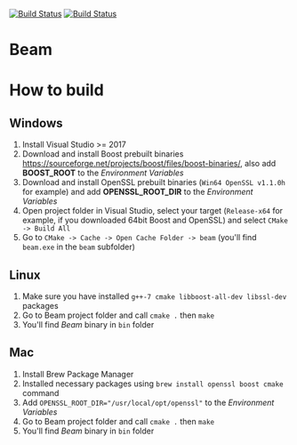 [![Build Status](https://travis-ci.com/beam-mw/beam.svg?token=9GsAxqTGpjsBMMHVvgzz&branch=master)](https://travis-ci.com/beam-mw/beam)
[![Build Status](https://ci.appveyor.com/api/projects/status/voh9d2q7i5oj20rr/branch/master?svg=true)](https://ci.appveyor.com/project/beam-mw/beam/branch/master)

# Beam

# How to build
## Windows
1. Install Visual Studio >= 2017
1. Download and install Boost prebuilt binaries https://sourceforge.net/projects/boost/files/boost-binaries/, also add **BOOST_ROOT** to the _Environment Variables_
1. Download and install OpenSSL prebuilt binaries (`Win64 OpenSSL v1.1.0h` for example) and add **OPENSSL_ROOT_DIR** to the _Environment Variables_
1. Open project folder in Visual Studio, select your target (`Release-x64` for example, if you downloaded 64bit Boost and OpenSSL) and select `CMake -> Build All`
1. Go to `CMake -> Cache -> Open Cache Folder -> beam` (you'll find `beam.exe` in the `beam` subfolder)

## Linux
1. Make sure you have installed `g++-7 cmake libboost-all-dev libssl-dev` packages
1. Go to Beam project folder and call `cmake .` then `make`
1. You'll find _Beam_ binary in `bin` folder

## Mac
1. Install Brew Package Manager
1. Installed necessary packages using `brew install openssl boost cmake` command
1. Add `OPENSSL_ROOT_DIR="/usr/local/opt/openssl"` to the _Environment Variables_
1. Go to Beam project folder and call `cmake .` then `make`
1. You'll find _Beam_ binary in `bin` folder
